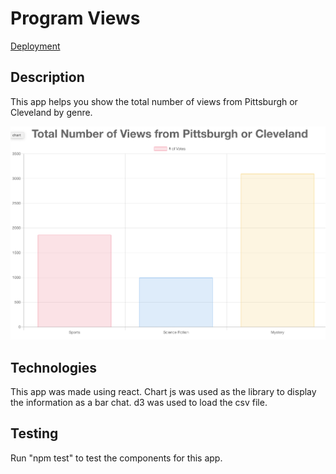 # Program Views

[Deployment](https://program-views.netlify.app/)

## Description

This app helps you show the total number of views from Pittsburgh or Cleveland by genre.

![screenshot](screenshot.png)

## Technologies

This app was made using react. Chart js was used as the library to display the information as a bar chat. d3 was used to load the csv file.

## Testing

Run "npm test" to test the components for this app.
